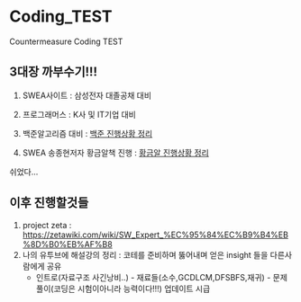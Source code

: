 # Coding_TEST
Countermeasure Coding TEST


## 3대장 까부수기!!!

1. SWEA사이트 : 삼성전자 대졸공채 대비

2. 프로그래머스 : K사 및 IT기업 대비

3. 백준알고리즘 대비 : [백준 진행상황 정리](https://github.com/d-h-k/Coding_TEST/blob/master/BEAK/Readme_BEAKJ.md)

4. SWEA 송종현저자 황금알책 진행 : [황금알 진행상황 정리]()

쉬었다...
## 이후 진행할것들
 1. project zeta : https://zetawiki.com/wiki/SW_Expert_%EC%95%84%EC%B9%B4%EB%8D%B0%EB%AF%B8
 2. 나의 유투브에 해설강의 정리 : 코테를 준비하며 뚫어내며 얻은 insight 들을 다른사람에게 공유
      - 인트로(자료구조 사긴낭비..) - 재료들(소수,GCDLCM,DFSBFS,재귀) - 문제풀이(코딩은 시험이아니라 능력이다!!!)
업데이트 시급
